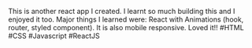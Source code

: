 This is another react app I created. 
I learnt so much building this and I enjoyed it too. 
Major things I learned were: React with Animations (hook, router, styled component). 
It is also mobile responsive. Loved it!! 
#HTML #CSS #Javascript #ReactJS
